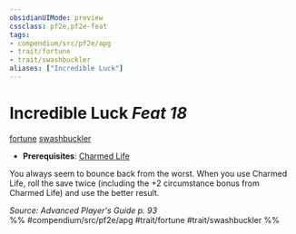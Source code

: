 ```yaml
---
obsidianUIMode: preview
cssclass: pf2e,pf2e-feat
tags:
- compendium/src/pf2e/apg
- trait/fortune
- trait/swashbuckler
aliases: ["Incredible Luck"]
---
```

# Incredible Luck  *Feat 18*  
[fortune](../../Rules/traits/fortune.md)  [swashbuckler](../../Rules/traits/swashbuckler-apg.md)  

- **Prerequisites**: [Charmed Life](charmed-life-apg.md)

You always seem to bounce back from the worst. When you use Charmed Life, roll the save twice (including the +2 circumstance bonus from Charmed Life) and use the better result.

*Source: Advanced Player's Guide p. 93*  
%% #compendium/src/pf2e/apg #trait/fortune #trait/swashbuckler %%